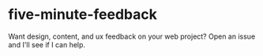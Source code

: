# five-minute-feedback
Want design, content, and ux feedback on your web project? Open an issue and I'll see if I can help.
